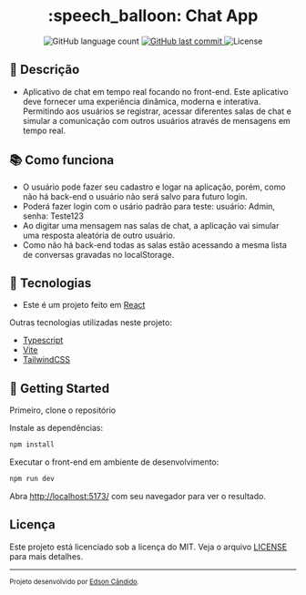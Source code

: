 <h1 align="center">:speech_balloon: Chat App</h1>

<p align="center">
  <img alt="GitHub language count" src="https://img.shields.io/github/languages/count/EdsonCandido73/chat-app">
  
  <a href="https://github.com/EdsonCandido73/chat-app/commits/master">
    <img alt="GitHub last commit" src="https://img.shields.io/github/last-commit/EdsonCandido73/chat-app">
  </a>
  
  <img alt="License" src="https://img.shields.io/badge/license-MIT-brightgreen">
</p>

## :memo: Descrição
* Aplicativo de chat em tempo real focando no front-end. Este aplicativo deve fornecer uma experiência dinâmica, moderna e interativa.
Permitindo aos usuários se registrar, acessar diferentes salas de chat e simular a comunicação com outros usuários através de mensagens em tempo real.

## :books: Como funciona
* O usuário pode fazer seu cadastro e logar na aplicação, porém, como não há back-end o usuário não será salvo para futuro login. 
* Poderá fazer login com o usário padrão para teste:  usuário: Admin, senha: Teste123
* Ao digitar uma mensagem nas salas de chat, a aplicação vai simular uma resposta aleatória de outro usuário.
* Como não há back-end todas as salas estão acessando a mesma lista de conversas gravadas no localStorage.


## :wrench: Tecnologias
* Este é um projeto feito em [React](https://react.dev/) 

Outras tecnologias utilizadas neste projeto:
* [Typescript](https://www.typescriptlang.org/)
* [Vite](https://vitejs.dev/)
* [TailwindCSS](https://tailwindcss.com/)


## :running: Getting Started

Primeiro, clone o repositório

Instale as dependências:
```bash
npm install
```
Executar o front-end em ambiente de desenvolvimento:
```bash
npm run dev
```

Abra [http://localhost:5173/](http://localhost:5173/) com seu navegador para ver o resultado.

## Licença

Este projeto está licenciado sob a licença do MIT. Veja o arquivo [LICENSE](LICENSE) para mais detalhes.

---
<sup>Projeto desenvolvido por [Edson Cândido](https://github.com/EdsonCandido73).</sup>